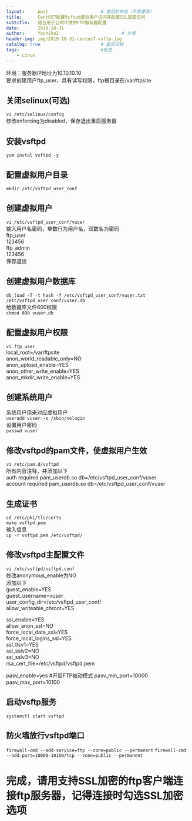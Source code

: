 ```yaml
---
layout:     post   				    # 使用的布局（不需要改）
title:      CentOS7配置Vsftpd虚拟用户访问并配置SSL加密访问
subtitle:   适合用于公网环境的FTP服务器配置
date:       2019-10-31
author:     Yoshiko2 						# 作者
header-img: img/2019-10-31-centos7-vsftp.jpg
catalog: true 						# 是否归档
tags:								#标签
    - Linux
---
```


环境：服务器IP地址为10.10.10.10  
要求创建用户ftp_user，具有读写权限，ftp根目录在/var/ftpsite

## 关闭selinux(可选)
```vi /etc/selinux/config```  
修改enforcing为disabled，保存退出重启服务器

## 安装vsftpd
```yum instal vsftpd -y```  

## 配置虚拟用户目录
```mkdir /etc/vsftpd_user_conf```

## 创建虚拟用户
```vi /etc/vsftpd_user_conf/vuser```  
输入用户名密码，单数行为用户名，双数名为密码  
ftp_user  
123456  
ftp_admin  
123456  
保存退出

## 创建虚拟用户数据库
```db_load -T -t hash -f /etc/vsftpd_user_conf/vuser.txt /etc/vsftpd_user_conf/vuser.db```  
给数据库文件600权限  
```chmod 600 vuser.db```  

## 配置虚拟用户权限
```vi ftp_user```  
local_root=/var/ftpsite  
anon_world_readable_only=NO  
anon_upload_enable=YES  
anon_other_write_enable=YES  
anon_mkdir_write_enable=YES  

## 创建系统用户
系统用户用来对应虚拟用户  
```useradd vuser -s /sbin/nologin```  
设置用户密码  
```passwd vuser```

## 修改vsftpd的pam文件，使虚拟用户生效
```vi /etc/pam.d/vsftpd```  
所有内容注释，并添加以下  
auth required    pam_userdb.so  db=/etc/vsftpd_user_conf/vuser  
account required pam_userdb.so  db=/etc/vsftpd_user_conf/vuser  

## 生成证书
```cd /etc/pki/tls/certs```  
```make vsftpd.pem```  
输入信息  
```cp -r vsftpd.pem /etc/vsftpd/```  

## 修改vsftpd主配置文件
```vi /etc/vsftpd/vsftpd.conf```  
修改anonymous_enable为NO  
添加以下  
guest_enable=YES  
guest_username=vuser  
user_config_dir=/etc/vsftpd_user_conf/  
allow_writeable_chroot=YES  

ssl_enable=YES  
allow_anon_ssl=NO  
force_local_data_ssl=YES  
force_local_logins_ssl=YES  
ssl_tlsv1=YES  
ssl_sslv2=NO  
ssl_sslv3=NO  
rsa_cert_file=/etc/vsftpd/vsftpd.pem  

pasv_enable=yes     #开启FTP被动模式
pasv_min_port=10000
pasv_max_port=10100

## 启动vsftp服务
```systemctl start vsftpd```  

## 防火墙放行vsftpd端口
```firewall-cmd --add-service=ftp --zone=public --permanent```
```firewall-cmd --add-port=10000-10100/tcp --zone=public --permanent```  

# 完成，请用支持SSL加密的ftp客户端连接ftp服务器，记得连接时勾选SSL加密选项
